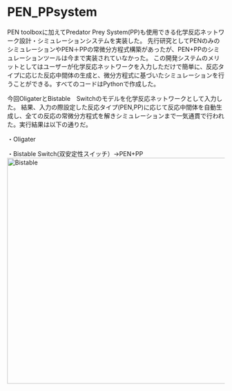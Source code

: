 # PEN_PPsystem
PEN toolboxに加えてPredator Prey System(PP)も使用できる化学反応ネットワーク設計・シミュレーションシステムを実装した。
先行研究としてPENのみのシミュレーションやPEN＋PPの常微分方程式構築があったが、PEN+PPのシミュレーションツールは今まで実装されていなかった。
この開発システムのメリットとしてはユーザーが化学反応ネットワークを入力しただけで簡単に、反応タイプに応じた反応中間体の生成と、微分方程式に基づいたシミュレーションを行うことができる。すべてのコードはPythonで作成した。

今回OligaterとBistable　Switchのモデルを化学反応ネットワークとして入力した。
結果、入力の際設定した反応タイプ(PEN,PP)に応じて反応中間体を自動生成し、全ての反応の常微分方程式を解きシミュレーションまで一気通貫で行われた。実行結果は以下の通りだ。

・Oligater



・Bistable Switch(双安定性スイッチ）->PEN+PP
<img width="523" alt="Bistable" src="https://user-images.githubusercontent.com/93179388/201527889-b656225d-18f0-4e7a-963c-d90d3c071be7.png">
